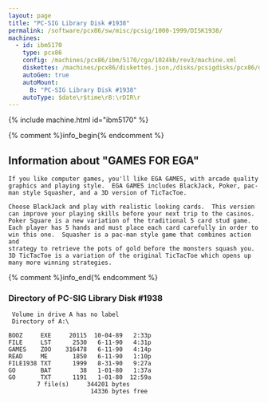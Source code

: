 ```yaml
---
layout: page
title: "PC-SIG Library Disk #1938"
permalink: /software/pcx86/sw/misc/pcsig/1000-1999/DISK1938/
machines:
  - id: ibm5170
    type: pcx86
    config: /machines/pcx86/ibm/5170/cga/1024kb/rev3/machine.xml
    diskettes: /machines/pcx86/diskettes.json,/disks/pcsigdisks/pcx86/diskettes.json
    autoGen: true
    autoMount:
      B: "PC-SIG Library Disk #1938"
    autoType: $date\r$time\rB:\rDIR\r
---
```


{% include machine.html id="ibm5170" %}

{% comment %}info_begin{% endcomment %}

## Information about "GAMES FOR EGA"

    If you like computer games, you'll like EGA GAMES, with arcade quality
    graphics and playing style.  EGA GAMES includes BlackJack, Poker, pac-
    man style Squasher, and a 3D version of TicTacToe.
    
    Choose BlackJack and play with realistic looking cards.  This version
    can improve your playing skills before your next trip to the casinos.
    Poker Square is a new variation of the traditional 5 card stud game.
    Each player has 5 hands and must place each card carefully in order to
    win this one.  Squasher is a pac-man style game that combines action and
    strategy to retrieve the pots of gold before the monsters squash you.
    3D TicTacToe is a variation of the original TicTacToe which opens up
    many more winning strategies.
{% comment %}info_end{% endcomment %}


### Directory of PC-SIG Library Disk #1938

     Volume in drive A has no label
     Directory of A:\

    BOOZ     EXE     20115  10-04-89   2:33p
    FILE     LST      2530   6-11-90   4:31p
    GAMES    ZOO    316478   6-11-90   4:14p
    READ     ME       1850   6-11-90   1:10p
    FILE1938 TXT      1999   8-31-90   9:27a
    GO       BAT        38   1-01-80   1:37a
    GO       TXT      1191   1-01-80  12:59a
            7 file(s)     344201 bytes
                           14336 bytes free
